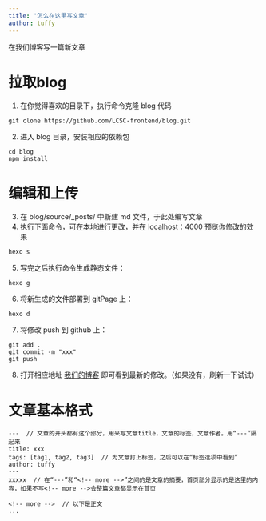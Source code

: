 ```yaml
---
title: '怎么在这里写文章'
author: tuffy
---
```

在我们博客写一篇新文章

<!-- more -->

# 拉取blog

1. 在你觉得喜欢的目录下，执行命令克隆 blog 代码
```
git clone https://github.com/LCSC-frontend/blog.git
```
2. 进入 blog 目录，安装相应的依赖包
```
cd blog
npm install
```

# 编辑和上传

3. 在 blog/source/_posts/ 中新建 md 文件，于此处编写文章
4. 执行下面命令，可在本地进行更改，并在 localhost：4000 预览你修改的效果
```
hexo s
```
5. 写完之后执行命令生成静态文件：
```
hexo g
```
6. 将新生成的文件部署到 gitPage 上：
```
hexo d
```
7. 将修改 push 到 github 上：
```
git add .
git commit -m "xxx"
git push
```
8. 打开相应地址 [我们的博客](https://lcsc-frontend.github.io/) 即可看到最新的修改。（如果没有，刷新一下试试）

# 文章基本格式
```
---  // 文章的开头都有这个部分，用来写文章title，文章的标签，文章作者。用“---”隔起来
title: xxx
tags: [tag1, tag2, tag3]  // 为文章打上标签，之后可以在“标签选项中看到”
author: tuffy
---
xxxxx  // 在“---”和“<!-- more -->”之间的是文章的摘要，首页部分显示的是这里的内容，如果不写<!-- more -->会整篇文章都显示在首页

<!-- more -->  // 以下是正文
...
```
